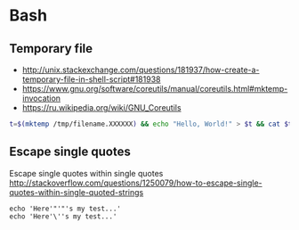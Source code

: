 # Bash

## Temporary file

* http://unix.stackexchange.com/questions/181937/how-create-a-temporary-file-in-shell-script#181938
* https://www.gnu.org/software/coreutils/manual/coreutils.html#mktemp-invocation
* https://ru.wikipedia.org/wiki/GNU_Coreutils

```bash
t=$(mktemp /tmp/filename.XXXXXX) && echo "Hello, World!" > $t && cat $t && rm $t
```

## Escape single quotes

Escape single quotes within single quotes
<http://stackoverflow.com/questions/1250079/how-to-escape-single-quotes-within-single-quoted-strings>

    echo 'Here'"'"'s my test...'
    echo 'Here'\''s my test...'
